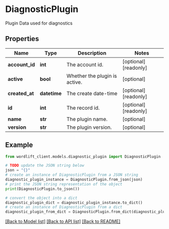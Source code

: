 # DiagnosticPlugin

Plugin Data used for diagnostics

## Properties

Name | Type | Description | Notes
------------ | ------------- | ------------- | -------------
**account_id** | **int** | The account id. | [optional] [readonly] 
**active** | **bool** | Whether the plugin is active. | [optional] 
**created_at** | **datetime** | The create date-time | [optional] [readonly] 
**id** | **int** | The record id. | [optional] [readonly] 
**name** | **str** | The plugin name. | [optional] 
**version** | **str** | The plugin version. | [optional] 

## Example

```python
from wordlift_client.models.diagnostic_plugin import DiagnosticPlugin

# TODO update the JSON string below
json = "{}"
# create an instance of DiagnosticPlugin from a JSON string
diagnostic_plugin_instance = DiagnosticPlugin.from_json(json)
# print the JSON string representation of the object
print(DiagnosticPlugin.to_json())

# convert the object into a dict
diagnostic_plugin_dict = diagnostic_plugin_instance.to_dict()
# create an instance of DiagnosticPlugin from a dict
diagnostic_plugin_from_dict = DiagnosticPlugin.from_dict(diagnostic_plugin_dict)
```
[[Back to Model list]](../README.md#documentation-for-models) [[Back to API list]](../README.md#documentation-for-api-endpoints) [[Back to README]](../README.md)


